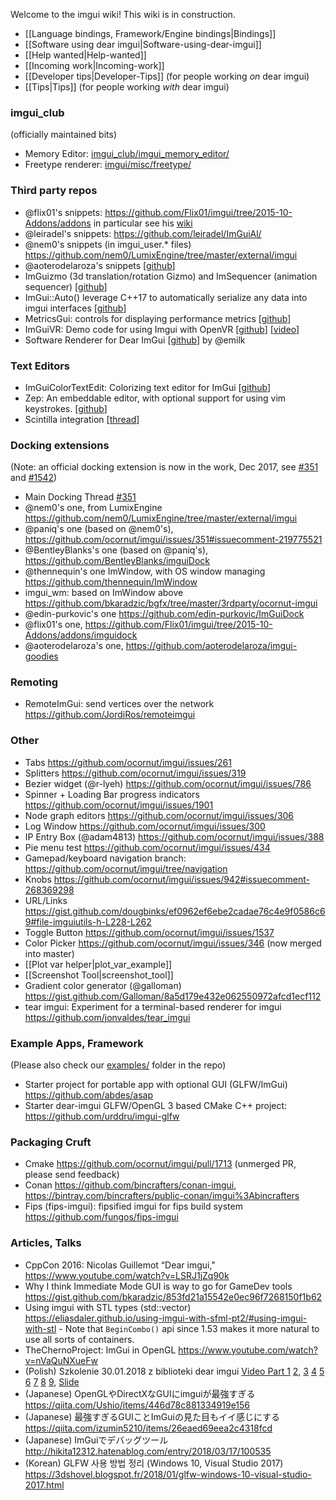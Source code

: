 Welcome to the imgui wiki!
This wiki is in construction.

- [[Language bindings, Framework/Engine bindings|Bindings]]
- [[Software using dear imgui|Software-using-dear-imgui]]
- [[Help wanted|Help-wanted]]
- [[Incoming work|Incoming-work]]
- [[Developer tips|Developer-Tips]] (for people working _on_ dear imgui)
- [[Tips|Tips]] (for people working _with_ dear imgui)

### imgui_club 
(officially maintained bits)

- Memory Editor: [imgui_club/imgui_memory_editor/](https://github.com/ocornut/imgui_club/tree/master/imgui_memory_editor)
- Freetype renderer: [imgui/misc/freetype/](https://github.com/ocornut/imgui/tree/master/misc/freetype)

### Third party repos

- @flix01's snippets: https://github.com/Flix01/imgui/tree/2015-10-Addons/addons in particular see his [wiki](https://github.com/Flix01/imgui/wiki/ImGui-Addons-Branch-Home)
- @leiradel's snippets: https://github.com/leiradel/ImGuiAl/
- @nem0's snippets (in imgui_user.* files) https://github.com/nem0/LumixEngine/tree/master/external/imgui
- @aoterodelaroza's snippets [[github](https://github.com/aoterodelaroza/imgui-goodies)]
- ImGuizmo (3d translation/rotation Gizmo) and ImSequencer (animation sequencer) [[github](https://github.com/CedricGuillemet/ImGuizmo)]
- ImGui::Auto() leverage C++17 to automatically serialize any data into imgui interfaces [[github](https://github.com/Csabix/imgui/tree/master/auto)]
- MetricsGui: controls for displaying performance metrics [[github](https://github.com/GameTechDev/MetricsGui)]
- ImGuiVR: Demo code for using Imgui with OpenVR [[github](https://github.com/temcgraw/ImguiVR)] [[video](https://www.youtube.com/watch?v=nlwfn4HJw5E)]
- Software Renderer for Dear ImGui [[github](https://github.com/emilk/imgui_software_renderer)] by @emilk

### Text Editors
- ImGuiColorTextEdit: Colorizing text editor for ImGui [[github](https://github.com/BalazsJako/ImGuiColorTextEdit)]
- Zep: An embeddable editor, with optional support for using vim keystrokes. [[github](https://github.com/cmaughan/zep)]
- Scintilla integration [[thread](https://github.com/ocornut/imgui/issues/108)]

### Docking extensions
(Note: an official docking extension is now in the work, Dec 2017, see  [#351](https://github.com/ocornut/imgui/issues/351) and [#1542](https://github.com/ocornut/imgui/issues/1542))
- Main Docking Thread [#351](https://github.com/ocornut/imgui/issues/351)
- @nem0's one, from LumixEngine https://github.com/nem0/LumixEngine/tree/master/external/imgui
- @paniq's one (based on @nem0's), https://github.com/ocornut/imgui/issues/351#issuecomment-219775521
- @BentleyBlanks's one (based on @paniq's), https://github.com/BentleyBlanks/imguiDock
- @thennequin's one ImWindow, with OS window managing https://github.com/thennequin/ImWindow
- imgui_wm: based on ImWindow above https://github.com/bkaradzic/bgfx/tree/master/3rdparty/ocornut-imgui 
- @edin-purkovic's one https://github.com/edin-purkovic/ImGuiDock
- @flix01's one, https://github.com/Flix01/imgui/tree/2015-10-Addons/addons/imguidock
- @aoterodelaroza's one, https://github.com/aoterodelaroza/imgui-goodies

### Remoting

- RemoteImGui: send vertices over the network https://github.com/JordiRos/remoteimgui

### Other

- Tabs https://github.com/ocornut/imgui/issues/261
- Splitters https://github.com/ocornut/imgui/issues/319
- Bezier widget (@r-lyeh) https://github.com/ocornut/imgui/issues/786
- Spinner + Loading Bar progress indicators https://github.com/ocornut/imgui/issues/1901
- Node graph editors https://github.com/ocornut/imgui/issues/306
- Log Window https://github.com/ocornut/imgui/issues/300
- IP Entry Box (@adam4813) https://github.com/ocornut/imgui/issues/388
- Pie menu test https://github.com/ocornut/imgui/issues/434
- Gamepad/keyboard navigation branch: https://github.com/ocornut/imgui/tree/navigation
- Knobs https://github.com/ocornut/imgui/issues/942#issuecomment-268369298
- URL/Links https://gist.github.com/dougbinks/ef0962ef6ebe2cadae76c4e9f0586c69#file-imguiutils-h-L228-L262
- Toggle Button https://github.com/ocornut/imgui/issues/1537
- Color Picker https://github.com/ocornut/imgui/issues/346 (now merged into master)
- [[Plot var helper|plot_var_example]]
- [[Screenshot Tool|screenshot_tool]]
- Gradient color generator (@galloman) https://gist.github.com/Galloman/8a5d179e432e062550972afcd1ecf112
- tear imgui: Experiment for a terminal-based renderer for imgui https://github.com/jonvaldes/tear_imgui

### Example Apps, Framework
(Please also check our [examples/](https://github.com/ocornut/imgui/tree/master/examples) folder in the repo)

- Starter project for portable app with optional GUI (GLFW/ImGui) https://github.com/abdes/asap
- Starter dear-imgui GLFW/OpenGL 3 based CMake C++ project: https://github.com/urddru/imgui-glfw

### Packaging Cruft

- Cmake https://github.com/ocornut/imgui/pull/1713 (unmerged PR, please send feedback)
- Conan https://github.com/bincrafters/conan-imgui, https://bintray.com/bincrafters/public-conan/imgui%3Abincrafters
- Fips (fips-imgui): fipsified imgui for fips build system https://github.com/fungos/fips-imgui

### Articles, Talks

- CppCon 2016: Nicolas Guillemot “Dear imgui," https://www.youtube.com/watch?v=LSRJ1jZq90k
- Why I think Immediate Mode GUI is way to go for GameDev tools https://gist.github.com/bkaradzic/853fd21a15542e0ec96f7268150f1b62
- Using imgui with STL types (std::vector) https://eliasdaler.github.io/using-imgui-with-sfml-pt2/#using-imgui-with-stl - Note that `BeginCombo()` api since 1.53 makes it more natural to use all sorts of containers.
- TheChernoProject: ImGui in OpenGL https://www.youtube.com/watch?v=nVaQuNXueFw
- (Polish) Szkolenie 30.01.2018 z biblioteki dear imgui [Video Part 1](https://www.youtube.com/watch?v=TOop9EGngKY) [2](https://www.youtube.com/watch?v=fh6uOdherYw), [3](https://www.youtube.com/watch?v=bF2eOvsX7kY) [4](https://www.youtube.com/watch?v=rcCReEX6h-M) [5](https://www.youtube.com/watch?v=N2Jan6IizbA) [6](https://www.youtube.com/watch?v=70A0YH9h3Ek) [7](https://www.youtube.com/watch?v=0JRaThBx9Ww) [8](https://www.youtube.com/watch?v=O7PVZ6OKDtI) [9](https://www.youtube.com/watch?v=uIp7tLqFzKo), [Slide](https://docs.google.com/presentation/d/1F3jkWkRGCNrCAKi34KXvrkZ9luhS_7RUwHwdYDTFEiY/preview#slide=id.p) 
- (Japanese) OpenGLやDirectXなGUIにimguiが最強すぎる https://qiita.com/Ushio/items/446d78c881334919e156
- (Japanese) 最強すぎるGUIことImGuiの見た目もイイ感じにする https://qiita.com/izumin5210/items/26eaed69eea2c4318fcd
- (Japanese) ImGuiでデバッグツール http://hikita12312.hatenablog.com/entry/2018/03/17/100535
- (Korean) GLFW 사용 방법 정리 (Windows 10, Visual Studio 2017) https://3dshovel.blogspot.fr/2018/01/glfw-windows-10-visual-studio-2017.html

